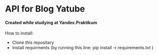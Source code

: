 # API for Blog Yatube
#### Created while studying at Yandex.Praktikum

How to install:
- Clone this repositary
- Install requirments (by running this line: pip install -r requirements.txt )
